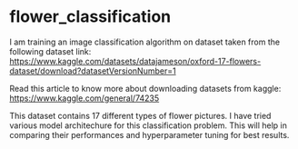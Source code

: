 # flower_classification

I am training an image classification algorithm on dataset taken from the following dataset link: 
https://www.kaggle.com/datasets/datajameson/oxford-17-flowers-dataset/download?datasetVersionNumber=1 

Read this article to know more about downloading datasets from kaggle: 
https://www.kaggle.com/general/74235

This dataset contains 17 different types of flower pictures. I have tried various model architechure for this classification problem. This will help in comparing their performances and hyperparameter tuning for best results.

